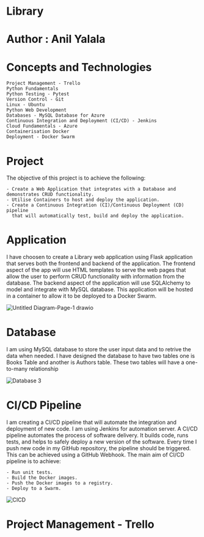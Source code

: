 # Library
# Author : Anil Yalala

# Concepts and Technologies

    Project Management - Trello
    Python Fundamentals
    Python Testing - Pytest
    Version Control - Git
    Linux - Ubuntu
    Python Web Development
    Databases - MySQL Database for Azure
    Continuous Integration and Deployment (CI/CD) - Jenkins
    Cloud Fundamentals - Azure
    Containerisation Docker
    Deployment - Docker Swarm
    
# Project

The objective of this project is to achieve the following:

    - Create a Web Application that integrates with a Database and demonstrates CRUD functionality.
    - Utilise Containers to host and deploy the application.
    - Create a Continuous Integration (CI)/Continuous Deployment (CD) pipeline 
      that will automatically test, build and deploy the application.

# Application

I have choosen to create a Library web application using Flask application that serves both the frontend and backend of the application. The frontend aspect of the app will use HTML templates to serve the web pages that allow the user to perform CRUD functionality with information from the database. The backend aspect of the application will use SQLAlchemy to model and integrate with MySQL database. This application will be hosted in a container to allow it to be deployed to a Docker Swarm.

![Untitled Diagram-Page-1 drawio](https://user-images.githubusercontent.com/105712346/178278022-e4f600a1-6af8-4ed0-a39d-2398c481888d.png)

# Database

I am using MySQL database to store the user input data and to retrive the data when needed. I have designed the database to have two tables one is Books Table and another is Authors table. These two tables will have a one-to-many relationship

![Database 3](https://user-images.githubusercontent.com/105712346/178305565-a905da68-f38e-426f-bc45-cc7f3b2761c6.png)

# CI/CD Pipeline

I am creating a CI/CD pipeline that will automate the integration and deployment of new code. I am using Jenkins for automation server. A CI/CD pipeline automates the process of software delivery. It builds code, runs tests, and helps to safely deploy a new version of the software. Every time I push new code in my GitHub repository, the pipeline should be triggered. This can be achieved using a GitHub Webhook. The main aim of CI/CD pipeline is to achieve:

    - Run unit tests.
    - Build the Docker images.
    - Push the Docker images to a registry.
    - Deploy to a Swarm.
    
![CICD](https://user-images.githubusercontent.com/105712346/178314600-039fc219-1d4c-4d62-8624-e3125bc4270f.png)

# Project Management - Trello

